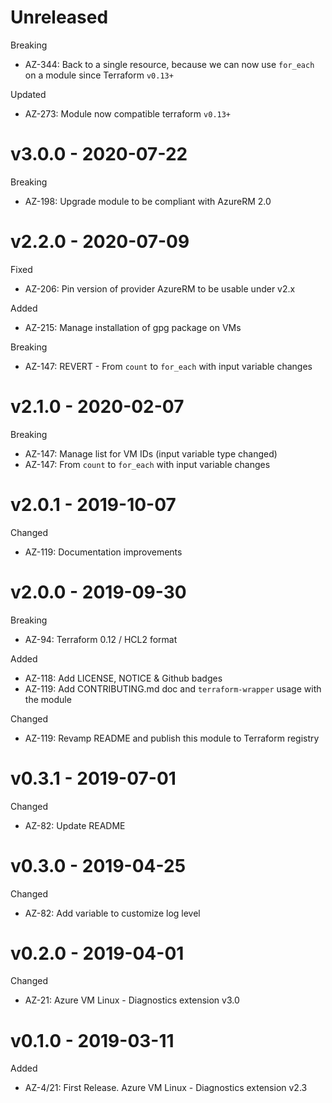 # Unreleased

Breaking
  * AZ-344: Back to a single resource, because we can now use `for_each` on a module since Terraform `v0.13+`

Updated
  * AZ-273: Module now compatible terraform `v0.13+`

# v3.0.0 - 2020-07-22

Breaking
  * AZ-198: Upgrade module to be compliant with AzureRM 2.0

# v2.2.0 - 2020-07-09

Fixed

  * AZ-206: Pin version of provider AzureRM to be usable under v2.x

Added

  * AZ-215: Manage installation of gpg package on VMs

Breaking

  * AZ-147: REVERT - From `count` to `for_each` with input variable changes

# v2.1.0 - 2020-02-07

Breaking

  * AZ-147: Manage list for VM IDs (input variable type changed)
  * AZ-147: From `count` to `for_each` with input variable changes

# v2.0.1 - 2019-10-07

Changed

  * AZ-119: Documentation improvements

# v2.0.0 - 2019-09-30

Breaking

  * AZ-94: Terraform 0.12 / HCL2 format

Added

  * AZ-118: Add LICENSE, NOTICE & Github badges
  * AZ-119: Add CONTRIBUTING.md doc and `terraform-wrapper` usage with the module

Changed

  * AZ-119: Revamp README and publish this module to Terraform registry

# v0.3.1 - 2019-07-01

Changed

  * AZ-82: Update README

# v0.3.0 - 2019-04-25

Changed

  * AZ-82: Add variable to customize log level

# v0.2.0 - 2019-04-01

Changed

  * AZ-21: Azure VM Linux - Diagnostics extension v3.0

# v0.1.0 - 2019-03-11

Added

  * AZ-4/21: First Release. Azure VM Linux - Diagnostics extension v2.3
